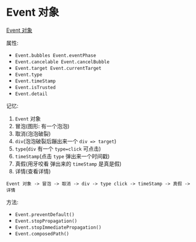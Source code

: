 # Event 对象

[Event 对象](https://www.bookstack.cn/read/javascript-tutorial/docs-events-event.md)

属性:

- `Event.bubbles Event.eventPhase`
- `Event.cancelable Event.cancelBubble`
- `Event.target Event.currentTarget`
- `Event.type`
- `Event.timeStamp`
- `Event.isTrusted`
- `Event.detail`

记忆:

1. `Event` 对象
2. 冒泡(图形: 有一个泡泡)
3. 取消(泡泡破裂)
4. `div`(泡泡破裂后蹦出来一个 `div => target`)
5. `type`(`div` 有一个 `type=click` 可点击)
6. `timeStamp`(点击 `type` 弹出来一个时间戳)
7. 真假(用牙咬看 弹出来的 `timeStamp` 是真是假)
8. 详情(查看详情)

`Event 对象 -> 冒泡 -> 取消 -> div -> type click -> timeStamp -> 真假 -> 详情`

方法:

- `Event.preventDefault()`
- `Event.stopPropagation()`
- `Event.stopImmediatePropagation()`
- `Event.composedPath()`
